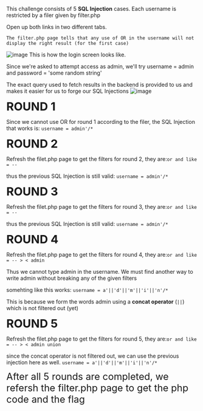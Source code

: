This challenge consists of 5 **SQL Injection** cases. Each username is restricted by a filer given by filter.php

Open up both links in two different tabs.

`The filter.php page tells that any use of OR in the username will not display the right result (for the first case)`

![image](https://github.com/pUrGe12/CTFs-writeup/assets/153343775/321f32c5-5e29-4307-9aaa-569159ea5ba5)
This is how the login screen looks like. 

Since we're asked to attempt access as admin, we'll try username = admin and password = 'some random string'

The exact query used to fetch results in the backend is provided to us and makes it easier for us to forge our SQL Injections
![image](https://github.com/pUrGe12/CTFs-writeup/assets/153343775/b49f518e-8faf-49c9-9405-17d619f86ea1)

<span style="font-size: 30px;">**ROUND 1**</span>

Since we cannot use OR for round 1 according to the filer, the SQL Injection that works is:
`username = admin'/*`

<span style="font-size: 30px;">**ROUND 2**</span>

Refresh the filet.php page to get the filters for round 2, they are:`or and like = --`

thus the previous SQL Injection is still valid: `username = admin'/*`

<span style="font-size: 30px;">**ROUND 3**</span>

Refresh the filet.php page to get the filters for round 3, they are:`or and like = --`

thus the previous SQL Injection is still valid: `username = admin'/*`

<span style="font-size: 30px;">**ROUND 4**</span>

Refresh the filet.php page to get the filters for round 4, they are:`or and like = -- > < admin`

Thus we cannot type admin in the username. We must find another way to write admin without breaking any of the given filters

somehting like this works: `username = a'||'d'||'m'||'i'||'n'/* `

This is because we form the words admin using a **concat operator** (`||`) which is not filtered out (yet)

<span style="font-size: 30px;">**ROUND 5**</span>

Refresh the filet.php page to get the filters for round 5, they are:`or and like = -- > < admin union`

since the concat operator is not filtered out, we can use the previous injection here as well. `username = a'||'d'||'m'||'i'||'n'/* `

<span style="font-size: 25px;">After all 5 rounds are completed, we refersh the filter.php page to get the php code and the flag</span>
